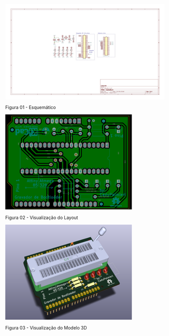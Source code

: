 
<img alt="Esquematico" src="./esquema1.jpg"  width="800" height="300">

Figura 01 - Esquemático

<img alt="Layout" src="./layout1.png"  width="400" height="300">

Figura 02 - Visualização do Layout

<img alt="Modelo 3D" src="./3d.png"  width="400" height="300">

Figura 03 - Visualização do Modelo 3D
